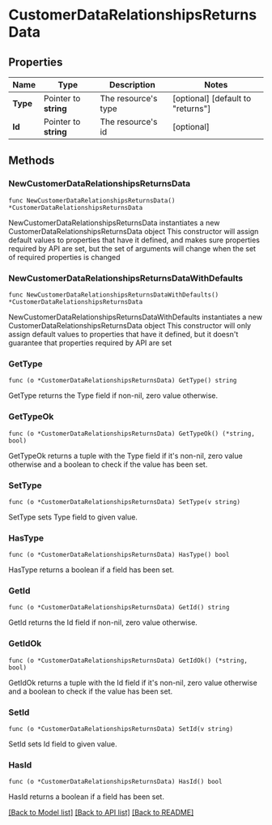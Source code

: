 # CustomerDataRelationshipsReturnsData

## Properties

Name | Type | Description | Notes
------------ | ------------- | ------------- | -------------
**Type** | Pointer to **string** | The resource&#39;s type | [optional] [default to "returns"]
**Id** | Pointer to **string** | The resource&#39;s id | [optional] 

## Methods

### NewCustomerDataRelationshipsReturnsData

`func NewCustomerDataRelationshipsReturnsData() *CustomerDataRelationshipsReturnsData`

NewCustomerDataRelationshipsReturnsData instantiates a new CustomerDataRelationshipsReturnsData object
This constructor will assign default values to properties that have it defined,
and makes sure properties required by API are set, but the set of arguments
will change when the set of required properties is changed

### NewCustomerDataRelationshipsReturnsDataWithDefaults

`func NewCustomerDataRelationshipsReturnsDataWithDefaults() *CustomerDataRelationshipsReturnsData`

NewCustomerDataRelationshipsReturnsDataWithDefaults instantiates a new CustomerDataRelationshipsReturnsData object
This constructor will only assign default values to properties that have it defined,
but it doesn't guarantee that properties required by API are set

### GetType

`func (o *CustomerDataRelationshipsReturnsData) GetType() string`

GetType returns the Type field if non-nil, zero value otherwise.

### GetTypeOk

`func (o *CustomerDataRelationshipsReturnsData) GetTypeOk() (*string, bool)`

GetTypeOk returns a tuple with the Type field if it's non-nil, zero value otherwise
and a boolean to check if the value has been set.

### SetType

`func (o *CustomerDataRelationshipsReturnsData) SetType(v string)`

SetType sets Type field to given value.

### HasType

`func (o *CustomerDataRelationshipsReturnsData) HasType() bool`

HasType returns a boolean if a field has been set.

### GetId

`func (o *CustomerDataRelationshipsReturnsData) GetId() string`

GetId returns the Id field if non-nil, zero value otherwise.

### GetIdOk

`func (o *CustomerDataRelationshipsReturnsData) GetIdOk() (*string, bool)`

GetIdOk returns a tuple with the Id field if it's non-nil, zero value otherwise
and a boolean to check if the value has been set.

### SetId

`func (o *CustomerDataRelationshipsReturnsData) SetId(v string)`

SetId sets Id field to given value.

### HasId

`func (o *CustomerDataRelationshipsReturnsData) HasId() bool`

HasId returns a boolean if a field has been set.


[[Back to Model list]](../README.md#documentation-for-models) [[Back to API list]](../README.md#documentation-for-api-endpoints) [[Back to README]](../README.md)


